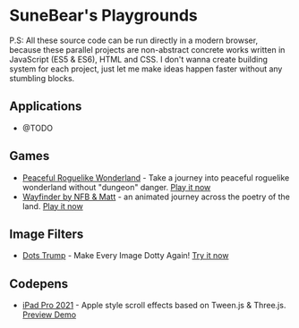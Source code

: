 # SuneBear's Playgrounds
P.S: All these source code can be run directly in a modern browser, because these parallel projects are non-abstract concrete works written in JavaScript (ES5 & ES6), HTML and CSS. I don't wanna create building system for each project, just let me make ideas happen faster without any stumbling blocks.

## Applications
- @TODO

## Games
- [Peaceful Roguelike Wonderland](./src/games/peaceful-roguelike-wonderland) - Take a journey into peaceful roguelike wonderland without "dungeon" danger. [Play it now](https://sunebear.github.io/SB-Playgrounds/games/peaceful-roguelike-wonderland)
- [Wayfinder by NFB & Matt](./src/games/nfb-wayfinder) - an animated journey across the poetry of the land. [Play it now](https://sunebear.github.io/SB-Playgrounds/games/nfb-wayfinder)

## Image Filters
- [Dots Trump](./src/image-filters/dots-trump) - Make Every Image Dotty Again! [Try it now](https://sunebear.github.io/SB-Playgrounds/image-filters/dots-trump)

## Codepens

- [iPad Pro 2021](./src/codepens/ipad-pro-2021) - Apple style scroll effects based on Tween.js & Three.js. [Preview Demo](https://sunebear.github.io/SB-Playgrounds/codepens/ipad-pro-2021)
